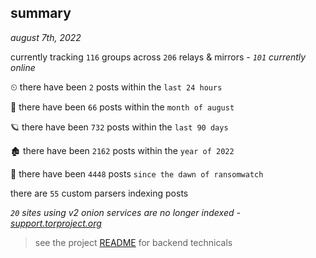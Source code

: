 
## summary
_august 7th, 2022_

currently tracking `116` groups across `206` relays & mirrors - _`101` currently online_

⏲ there have been `2` posts within the `last 24 hours`

🦈 there have been `66` posts within the `month of august`

🪐 there have been `732` posts within the `last 90 days`

🏚 there have been `2162` posts within the `year of 2022`

🦕 there have been `4448` posts `since the dawn of ransomwatch`

there are `55` custom parsers indexing posts

_`20` sites using v2 onion services are no longer indexed - [support.torproject.org](https://support.torproject.org/onionservices/v2-deprecation/)_

> see the project [README](https://github.com/joshhighet/ransomwatch#ransomwatch--) for backend technicals
